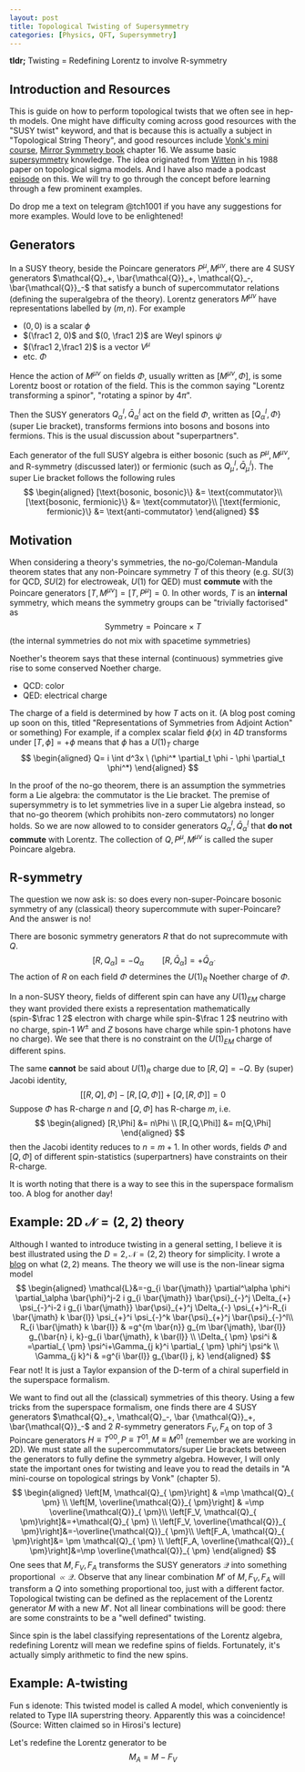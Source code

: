 ```yaml
---
layout: post
title: Topological Twisting of Supersymmetry
categories: [Physics, QFT, Supersymmetry]
---
```

**tldr;** Twisting = Redefining Lorentz to involve R-symmetry 
## Introduction and Resources
This is guide on how to perform topological twists that we often see in hep-th models. One might have difficulty coming across good resources with the "SUSY twist" keyword, and that is because this is actually a subject in "Topological String Theory", and good resources include [Vonk's mini course](http://arxiv.org/abs/hep-th/0504147), [Mirror Symmetry book](https://www.amazon.com/Mirror-Symmetry-Clay-Mathematics-Monographs/dp/0821829556) chapter 16. We assume basic [supersymmetry](http://www.damtp.cam.ac.uk/user/tong/susy.html) knowledge. The idea originated from [Witten](https://link.springer.com/article/10.1007/BF01466725) in his 1988 paper on topological sigma models. And I have also made a podcast [episode](https://youtu.be/6lpmmTGP9PU) on this. We will try to go through the concept before learning through a few prominent examples.

Do drop me a text on telegram @tch1001 if you have any suggestions for more examples. Would love to be enlightened!
## Generators
In a SUSY theory, beside the Poincare generators $P^{\mu}, M^{\mu\nu}$, there are 4 SUSY generators $\mathcal{Q}_+, \bar{\mathcal{Q}}_+, \mathcal{Q}_-, \bar{\mathcal{Q}}_-$ that satisfy a bunch of supercommutator relations (defining the superalgebra of the theory). Lorentz generators $M^{\mu\nu}$ have representations labelled by $(m,n)$. For example
- $(0,0)$ is a scalar $\phi$
- $(\frac1 2, 0)$ and $(0, \frac1 2)$ are Weyl spinors $\psi$
- $(\frac1 2,\frac1 2)$ is a vector $V^\mu$
- etc. $\Phi$

Hence the action of $M^{\mu\nu}$ on fields $\Phi$, usually written as $[M^{\mu\nu}, \Phi]$, is some Lorentz boost or rotation of the field. This is the common saying "Lorentz transforming a spinor", "rotating a spinor by $4\pi$".

Then the SUSY generators $Q^I_\alpha, \bar Q^I_{\dot\alpha}$ act on the field $\Phi$, written as $[Q^I_\alpha, \Phi\}$ (super Lie bracket), transforms fermions into bosons and bosons into fermions. This is the usual discussion about "superpartners".

Each generator of the full SUSY algebra is either bosonic (such as $P^\mu, M^{\mu\nu}$, and R-symmetry (discussed later)) or fermionic (such as $Q^I_\mu, \bar{Q}^I_\mu$). The super Lie bracket follows the following rules
$$
\begin{aligned}
[\text{bosonic, bosonic}\} &= \text{commutator}\\
[\text{bosonic, fermionic}\} &= \text{commutator}\\
[\text{fermionic, fermionic}\} &= \text{anti-commutator}
\end{aligned}
$$

## Motivation
When considering a theory's symmetries, the no-go/Coleman-Mandula theorem states that any non-Poincare symmetry $T$ of this theory (e.g. $SU(3)$ for QCD, $SU(2)$ for electroweak, $U(1)$ for QED) must **commute** with the Poincare generators $[T,M^{\mu\nu}] = [T,P^\mu] = 0$. In other words, $T$ is an **internal** symmetry, which means the symmetry groups can be "trivially factorised" as
$$\text{Symmetry} = \text{Poincare} \times T$$
(the internal symmetries do not mix with spacetime symmetries)

Noether's theorem says that these internal (continuous) symmetries give rise to some conserved Noether charge. 
- QCD: color
- QED: electrical charge

The charge of a field is determined by how $T$ acts on it. (A blog post coming up soon on this, titled "Representations of Symmetries from Adjoint Action" or something) For example, if a complex scalar field $\phi(x)$ in $4D$ transforms under $[T, \phi]=+\phi$ means that $\phi$ has a $U(1)_T$ charge 
$$
\begin{aligned}
Q= i \int d^3x \ (\phi^* \partial_t \phi - \phi \partial_t \phi^*)
\end{aligned}
$$

In the proof of the no-go theorem, there is an assumption the symmetries form a Lie algebra: the commutator is the Lie bracket. The premise of supersymmetry is to let symmetries live in a super Lie algebra instead, so that no-go theorem (which prohibits non-zero commutators) no longer holds. So we are now allowed to to consider generators $Q^I_\alpha, \bar Q^I_{\dot\alpha}$ that **do not commute** with Lorentz. The collection of $Q,P^\mu,M^{\mu\nu}$ is called the super Poincare algebra.

## R-symmetry
The question we now ask is: so does every non-super-Poincare bosonic symmetry of any (classical) theory supercommute with super-Poincare? And the answer is no!

There are bosonic symmetry generators $R$ that do not suprecommute with $Q$. 
$$[R,Q_\alpha]=-Q_\alpha \qquad [R,\bar Q_{\dot\alpha}]=+\bar Q_{\dot\alpha}$$
The action of $R$ on each field $\Phi$ determines the $U(1)_R$ Noether charge of $\Phi$. 

In a non-SUSY theory, fields of different spin can have any $U(1)_{EM}$ charge they want provided there exists a representation mathematically (spin-$\frac 1 2$ electron with charge while spin-$\frac 1 2$ neutrino with no charge, spin-$1$ $W^{\pm}$ and $Z$ bosons have charge while spin-$1$ photons have no charge). We see that there is no constraint on the $U(1)_{EM}$ charge of different spins.  

The same **cannot** be said about $U(1)_R$ charge due to $[R,Q]=-Q$. By (super) Jacobi identity, 
$$[[R,Q],\Phi] - [R,[Q,\Phi]] + [Q, [R, \Phi]] = 0$$
Suppose $\Phi$ has R-charge $n$ and $[Q,\Phi]$ has R-charge $m$, i.e.
$$
\begin{aligned}
[R,\Phi] &= n\Phi \\
[R,[Q,\Phi]] &= m[Q,\Phi]
\end{aligned}
$$
then the Jacobi identity reduces to $n=m+1$. In other words, fields $\Phi$ and $[Q,\Phi]$ of different spin-statistics (superpartners) have constraints on their R-charge. 

It is worth noting that there is a way to see this in the superspace formalism too. A blog for another day!

## Example: 2D $\mathcal{N} = (2,2)$ theory
Although I wanted to introduce twisting in a general setting, I believe it is best illustrated using the $D=2, \mathcal{N}=(2,2)$ theory for simplicity. I wrote a [blog](https://tch1001.github.io/physics/qft/2023/02/28/susy.html) on what $(2,2)$ means. The theory we will use is the non-linear sigma model
$$
\begin{aligned}
\mathcal{L}&=-g_{i \bar{\jmath}} \partial^\alpha \phi^i \partial_\alpha \bar{\phi}^j-2 i g_{i \bar{\jmath}} \bar{\psi}_{-}^j \Delta_{+} \psi_{-}^i-2 i g_{i \bar{\jmath}} \bar{\psi}_{+}^j \Delta_{-} \psi_{+}^i-R_{i \bar{\jmath} k \bar{l}} \psi_{+}^i \psi_{-}^k \bar{\psi}_{+}^j \bar{\psi}_{-}^l\\
R_{i \bar{\jmath} k \bar{l}} & =g^{m \bar{n}} g_{m \bar{\jmath}, \bar{l}} g_{\bar{n} i, k}-g_{i \bar{\jmath}, k \bar{l}} \\
\Delta_{ \pm} \psi^i & =\partial_{ \pm} \psi^i+\Gamma_{j k}^i \partial_{ \pm} \phi^j \psi^k \\
\Gamma_{j k}^i & =g^{i \bar{l}} g_{\bar{l} j, k}
\end{aligned}
$$
Fear not! It is just a Taylor expansion of the D-term of a chiral superfield in the superspace formalism. 

We want to find out all the (classical) symmetries of this theory. Using a few tricks from the superspace formalism, one finds there are $4$ SUSY generators $\mathcal{Q}_+, \mathcal{Q}_-, \bar {\mathcal{Q}}_+, \bar{\mathcal{Q}}_-$ and $2\ R$-symmetry generators $F_V, F_A$ on top of $3$ Poincare generators $H\equiv T^{00},P\equiv T^{01},M\equiv M^{01}$ (remember we are working in 2D). We must state all the supercommutators/super Lie brackets between the generators to fully define the symmetry algebra. However, I will only state the important ones for twisting and leave you to read the details in "A mini-course on topological strings by Vonk" (chapter 5). 
$$
\begin{aligned}
\left[M, \mathcal{Q}_{ \pm}\right]  & =\mp \mathcal{Q}_{ \pm} \\
\left[M, \overline{\mathcal{Q}}_{ \pm}\right]  & =\mp \overline{\mathcal{Q}}_{ \pm}\\
\left[F_V, \mathcal{Q}_{ \pm}\right]&=+\mathcal{Q}_{ \pm} \\
\left[F_V, \overline{\mathcal{Q}}_{ \pm}\right]&=-\overline{\mathcal{Q}}_{ \pm}\\
\left[F_A, \mathcal{Q}_{ \pm}\right]&= \pm \mathcal{Q}_{ \pm} \\
\left[F_A, \overline{\mathcal{Q}}_{ \pm}\right]&=\mp \overline{\mathcal{Q}}_{ \pm}
\end{aligned}
$$
One sees that $M,F_V,F_A$ transforms the SUSY generators $\mathcal{Q}$ into something proportional $\propto \mathcal{Q}$. Observe that any linear combination $M'$ of $M, F_V, F_A$ will transform a $Q$ into something proportional too, just with a different factor. Topological twisting can be defined as the replacement of the Lorentz generator $M$ with a new $M'$. Not all linear combinations will be good: there are some constraints to be a "well defined" twisting. 

Since spin is the label classifying representations of the Lorentz algebra, redefining Lorentz will mean we redefine spins of fields. Fortunately, it's actually simply arithmetic to find the new spins.

## Example: A-twisting

Fun s idenote: This twisted model is called A model, which conveniently is related to Type IIA superstring theory. Apparently this was a coincidence! (Source: Witten claimed so in Hirosi's lecture)

Let's redefine the Lorentz generator to be
$$ M_A = M-F_V$$
